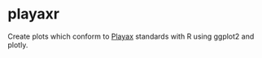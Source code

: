 playaxr
=======
Create plots which conform to [Playax](http://www.playax.com) standards with 
R using ggplot2 and plotly.
